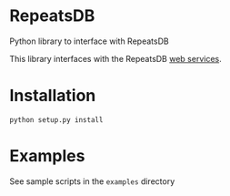 # RepeatsDB
Python library to interface with RepeatsDB

This library interfaces with the RepeatsDB [web services](http://repeatsdb.bio.unipd.it/help#access).

# Installation

    python setup.py install

# Examples

See sample scripts in the `examples` directory